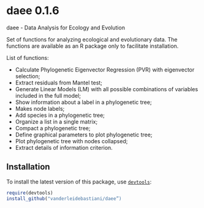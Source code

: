 daee 0.1.6
====

daee - Data Analysis for Ecology and Evolution

Set of functions for analyzing ecological and evolutionary data. The functions are available as an R package only to facilitate installation.

List of functions:
- Calculate Phylogenetic Eigenvector Regression (PVR) with eigenvector selection;
- Extract residuals from Mantel test;
- Generate Linear Models (LM) with all possible combinations of variables included in the full model;
- Show information about a label in a phylogenetic tree;
- Makes node labels;
- Add species in a phylogenetic tree;
- Organize a list in a single matrix;
- Compact a phylogenetic tree;
- Define graphical parameters to plot phylogenetic tree;
- Plot phylogenetic tree with nodes collapsed;
- Extract details of information criterion. 


## Installation
  
To install the latest version of this package, use [`devtools`](https://github.com/hadley/devtools):

```r
require(devtools)
install_github("vanderleidebastiani/daee”)
```